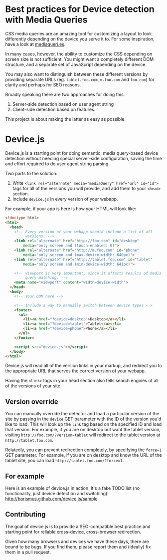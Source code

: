 # Best practices for Device detection with Media Queries

CSS media queries are an amazing tool for customizing a layout to look
differently depending on the device you serve it to. For some
inspiration, have a look at [mediaqueri.es][mq].

In many cases, however, the ability to customize the CSS depending on
screen size is not sufficient. You might want a completely different
DOM structure, and a separate set of JavaScript depending on the device.

You may also want to distinguish between these different versions by
providing separate URLs (eg. `tablet.foo.com`, `m.foo.com` and
`foo.com`) for clarity and perhaps for SEO reasons.

Broadly speaking there are two approaches for doing this:

1. Server-side detection based on user agent string
2. Client-side detection based on features.

This project is about making the latter as easy as possible.

[mq]: http://mediaqueri.es

# Device.js

Device.js is a starting point for doing semantic, media query-based
device detection without needing special server-side configuration,
saving the time and effort required to do user agent string parsing.

Two parts to the solution:

1. Write `<link rel="alternate" media="mediaQuery" href="url" id="id">`
   tags for all of the versions you will provide, and add them to your
   `<head>` section.
2. Include `device.js` in every version of your webapp.

For example, if your app is here is how your HTML will look like:

```html
<!doctype html>
<html>
  <head>
    <!-- Every version of your webapp should include a list of all
         versions. -->
    <link rel="alternate" href="http://foo.com" id="desktop"
        media="only screen and (touch-enabled: 0)">
    <link rel="alternate" href="http://m.foo.com" id="phone"
        media="only screen and (max-device-width: 640px)">
    <link rel="alternate" href="http://tablet.foo.com" id="tablet"
        media="only screen and (min-device-width: 641px)">

    <!-- Viewport is very important, since it affects results of media
         query matching. -->
    <meta name="viewport" content="width=device-width">
  </head>
  <body>
    <!-- Your DOM here -->

    <!-- Include a way to manually switch between device types -->
    <footer>
      <ul>
        <li><a href="?device=desktop">Desktop</a></li>
        <li><a href="?device=tablet">Tablet</a></li>
        <li><a href="?device=phone">Phone</a></li>
      </ul>
    </footer>

    <script src="device.js"></script>
  </body>
</html>
```

Device.js will read all of the version links in your markup, and
redirect you to the appropriate URL that serves the correct version of
your webapp.

Having the `<link>` tags in your head section also tells search engines
of all of the versions of your site.

## Version override

You can manually override the detector and load a particular version of
the site by passing in the `device` GET parameter with the ID of the
version you'd like to load. This will look up the `link` tag based on
the specified ID and load that version. For example, if you are on
desktop but want the tablet version, visiting
`http://foo.com/?version=tablet` will redirect to the tablet version at
`http://tablet.foo.com`.

Relatedly, you can prevent redirection completely, by specifying the
`force=1` GET parameter. For example, if you are on desktop and know the
URL of the tablet site, you can load `http://tablet.foo.com/?force=1`.

## For example

Here is an example of device.js in action. It's a fake TODO list (no
functionality, just device detection and switching):
<http://borismus.github.com/device.js/sample>

## Contributing

The goal of device.js is to provide a SEO-compatible best practice and
starting point for reliable cross-device, cross-browser redirection.

Given how many browsers and devices we have these days, there are bound
to be bugs. If you find them, please report them and (ideally) fix them
in a pull request.
